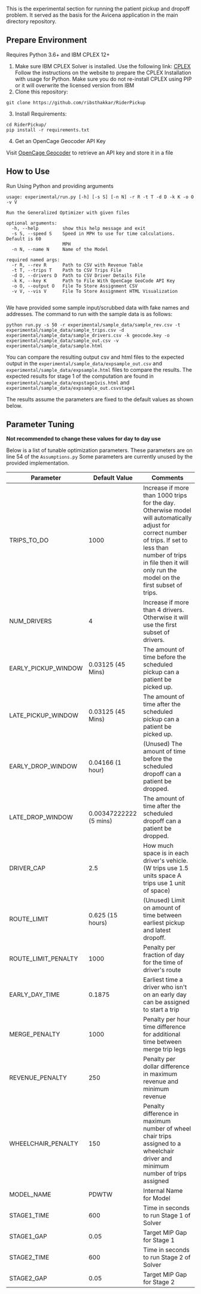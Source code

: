 This is the experimental section for running the patient pickup and
dropoff problem. It served as the basis for the Avicena application in
the main directory repository.
## Prepare Environment
Requires Python 3.6+ and IBM CPLEX 12+
1. Make sure IBM CPLEX Solver is installed.
Use the following link: [CPLEX](https://www.ibm.com/support/knowledgecenter/SSSA5P_12.7.1/ilog.odms.cplex.help/CPLEX/GettingStarted/topics/set_up/setup_synopsis.html)
Follow the instructions on the website to prepare the CPLEX Installation with usage for Python.
Make sure you do not re-install CPLEX using PIP or it will overwrite the licensed version from IBM
2. Clone this repository: 
```
git clone https://github.com/ribsthakkar/RiderPickup
```
3. Install Requirements:
```
cd RiderPickup/
pip install -r requirements.txt
```
4. Get an OpenCage Geocoder API Key

Visit [OpenCage Geocoder](https://opencagedata.com/api) to retrieve an API key and store it in a file

## How to Use
Run Using Python and providing arguments
```
usage: experimental/run.py [-h] [-s S] [-n N] -r R -t T -d D -k K -o O -v V

Run the Generalized Optimizer with given files

optional arguments:
  -h, --help         show this help message and exit
  -s S, --speed S    Speed in MPH to use for time calculations. Default is 60
                     MPH
  -n N, --name N     Name of the Model

required named args:
  -r R, --rev R      Path to CSV with Revenue Table
  -t T, --trips T    Path to CSV Trips File
  -d D, --drivers D  Path to CSV Driver Details File
  -k K, --key K      Path to File With OpenCage GeoCode API Key
  -o O, --output O   File To Store Assignment CSV
  -v V, --vis V      File To Store Assignment HTML Visualization


```
We have provided some sample input/scrubbed data with fake names and addresses.
The command to run with the sample data is as follows:

`python run.py -s 50 -r experimental/sample_data/sample_rev.csv -t
experimental/sample_data/sample_trips.csv -d experimental/sample_data/sample_drivers.csv -k
geocode.key -o experimental/sample_data/sample_out.csv -v experimental/sample_data/sample.html`

You can compare the resulting output csv and html files to the expected output in the `experimental/sample_data/expsample_out.csv` and `experimental/sample_data/expsample.html` files to compare the results. The expected results 
for stage 1 of the computation are found in `experimental/sample_data/expstage1vis.html` and `experimental/sample_data/expsample_out.csvstage1`

The results assume the parameters are fixed to the default values as shown below.
## Parameter Tuning
**Not recommended to change these values for day to day use**

Below is a list of tunable optimization parameters. These parameters
are on line 54 of the `Assumptions.py`
Some parameters are currently unused by the provided implementation.

| Parameter           	| Default Value          	| Comments                                                                                                                                                                                                                        	|
|---------------------	|------------------------	|---------------------------------------------------------------------------------------------------------------------------------------------------------------------------------------------------------------------------------	|
| TRIPS_TO_DO         	| 1000                   	| Increase if more than 1000 trips for the day.  Otherwise model will automatically adjust for correct number of trips. If set to less than number of trips in file then it will only run the model on the first subset of trips. 	|
| NUM_DRIVERS         	| 4                      	| Increase if more than 4 drivers. Otherwise it will use the first subset of drivers.                                                                                                                                             	|
| EARLY_PICKUP_WINDOW 	| 0.03125 (45 Mins)      	| The amount of time before the scheduled pickup can a patient be picked up.                                                                                                                                                      	|
| LATE_PICKUP_WINDOW  	| 0.03125 (45 Mins)      	| The amount of time after the scheduled pickup can a patient be picked up.                                                                                                                                                       	|
| EARLY_DROP_WINDOW   	| 0.04166 (1 hour)       	| (Unused) The amount of time before the scheduled dropoff can a patient be dropped.                                                                                                                                              	|
| LATE_DROP_WINDOW    	| 0.00347222222 (5 mins) 	| The amount of time after the scheduled dropoff can a patient be dropped.                                                                                                                                                        	|
| DRIVER_CAP          	| 2.5                    	| How much space is in each driver's vehicle. (W trips use 1.5 units space A trips use 1 unit of space)                                                                                                                           	|
| ROUTE_LIMIT         	| 0.625 (15 hours)          | (Unused) Limit on amount of time between earliest pickup and latest dropoff.                                                                                                                                                             	|
| ROUTE_LIMIT_PENALTY   | 1000                 	    | Penalty per fraction of day for the time of driver's route                                                                                                                                                            	|
| EARLY_DAY_TIME        | 0.1875                  	| Earliest time a driver who isn't on an early day can be assigned to start a trip                                                                                                                                                            	|
| MERGE_PENALTY       	| 1000                   	| Penalty per hour time difference for additional time between merge trip legs                                                                                                                                        	|
| REVENUE_PENALTY     	| 250                    	| Penalty per dollar difference in maximum revenue and minimum revenue                                                                                                                                                            	|
| WHEELCHAIR_PENALTY    | 150                    	| Penalty difference in maximum number of wheel chair trips assigned to a wheelchair driver and minimum number of trips assigned                                                                                                                                                            	|
| MODEL_NAME          	| PDWTW                  	| Internal Name for Model                                                                                                                                                                                                         	|
| STAGE1_TIME         	| 600                    	| Time in seconds to run Stage 1 of Solver                                                                                                                                                                                        	|
| STAGE1_GAP          	| 0.05                   	| Target MIP Gap for Stage 1                                                                                                                                                                                                      	|
| STAGE2_TIME         	| 600                    	| Time in seconds to run Stage 2 of Solver                                                                                                                                                                                        	|
| STAGE2_GAP          	| 0.05                   	| Target MIP Gap for Stage 2                                                                                                                                                                                                      	|                                                                                                                                                      	|